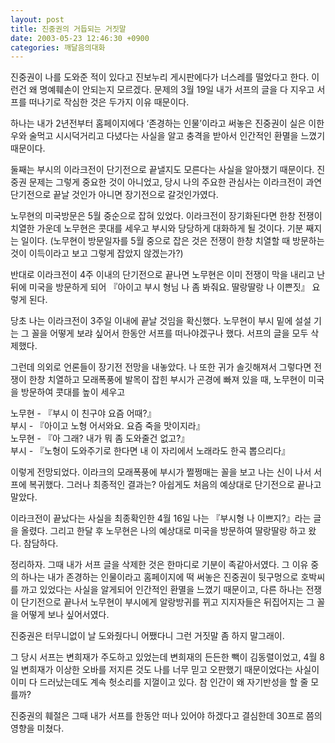 ```yaml
---
layout: post
title: 진중권의 거듭되는 거짓말
date: 2003-05-23 12:46:30 +0900
categories: 깨달음의대화
---
```

진중권이 나를 도와준 적이 있다고 진보누리 게시판에다가 너스레를 떨었다고 한다. 이런건 왜 명예훼손이 안되는지 모르겠다. 문제의 3월 19일 내가 서프의 글을 다 지우고 서프를 떠나기로 작심한 것은 두가지 이유 때문이다. 

하나는 내가 2년전부터 홈페이지에다 ‘존경하는 인물’이라고 써놓은 진중권이 실은 이한우와 술먹고 시시덕거리고 다녔다는 사실을 알고 충격을 받아서 인간적인 환멸을 느꼈기 때문이다.   


둘째는 부시의 이라크전이 단기전으로 끝낼지도 모른다는 사실을 알아챘기 때문이다. 진중권 문제는 그렇게 중요한 것이 아니었고, 당시 나의 주요한 관심사는 이라크전이 과연 단기전으로 끝날 것인가 아니면 장기전으로 갈것인가였다. 

노무현의 미국방문은 5월 중순으로 잡혀 있었다. 이라크전이 장기화된다면 한창 전쟁이 치열한 가운데 노무현은 콧대를 세우고 부시와 당당하게 대화하게 될 것이다. 기분 째지는 일이다. (노무현이 방문일자를 5월 중으로 잡은 것은 전쟁이 한창 치열할 때 방문하는 것이 이득이라고 보고 그렇게 잡았지 않겠는가?)

반대로 이라크전이 4주 이내의 단기전으로 끝나면 노무현은 이미 전쟁이 막을 내리고 난 뒤에 미국을 방문하게 되어 『아이고 부시 형님 나 좀 봐줘요. 딸랑딸랑 나 이쁜짓』 요렇게 된다. 

당초 나는 이라크전이 3주일 이내에 끝날 것임을 확신했다. 노무현이 부시 밑에 설설 기는 그 꼴을 어떻게 보랴 싶어서 한동안 서프를 떠나야겠구나 했다. 서프의 글을 모두 삭제했다. 

그런데 의외로 언론들이 장기전 전망을 내놓았다. 나 또한 귀가 솔깃해져서 그렇다면 전쟁이 한창 치열하고 모래폭풍에 발목이 잡힌 부시가 곤경에 빠져 있을 때, 노무현이 미국을 방문하여 콧대를 높이 세우고

노무현 - 『부시 이 친구야 요즘 어때?』   
부시 - 『아이고 노형 어서와요. 요즘 죽을 맛이지라』  
노무현 - 『아 그래? 내가 뭐 좀 도와줄건 없고?』  
부시 - 『노형이 도와주기로 한다면 내 이 자리에서 노래라도 한곡 뽑으리다』

이렇게 전망되었다. 이라크의 모래폭풍에 부시가 쩔쩡매는 꼴을 보고 나는 신이 나서 서프에 복귀했다. 그러나 최종적인 결과는? 아쉽게도 처음의 예상대로 단기전으로 끝나고 말았다. 

이라크전이 끝났다는 사실을 최종확인한 4월 16일 나는 『부시형 나 이쁘지?』라는 글을 올렸다. 그리고 한달 후 노무현은 나의 예상대로 미국을 방문하여 딸랑딸랑 하고 왔다. 참담하다. 

정리하자. 그때 내가 서프 글을 삭제한 것은 한마디로 기분이 족같아서였다. 그 이유 중의 하나는 내가 존경하는 인물이라고 홈페이지에 떡 써놓은 진중권이 뒷구멍으로 호박씨를 까고 있었다는 사실을 알게되어 인간적인 환멸을 느꼈기 때문이고, 다른 하나는 전쟁이 단기전으로 끝나서 노무현이 부시에게 알랑방귀를 뀌고 지지자들은 뒤집어지는 그 꼴을 어떻게 보나 싶어서였다. 

진중권은 터무니없이 날 도와줬다니 어쨌다니 그런 거짓말 좀 하지 말그래이. 

그 당시 서프는 변희재가 주도하고 있었는데 변희재의 든든한 빽이 김동렬이었고, 4월 8일 변희재가 이상한 오바를 저지른 것도 나를 너무 믿고 오판했기 때문이었다는 사실이 이미 다 드러났는데도 계속 헛소리를 지껄이고 있다. 참 인간이 왜 자기반성을 할 줄 모를까?

진중권의 훼절은 그때 내가 서프를 한동안 떠나 있어야 하겠다고 결심한데 30프로 쯤의 영향을 미쳤다.